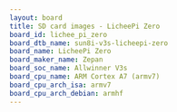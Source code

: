 ```yaml
---
layout: board
title: SD card images - LicheePi Zero
board_id: lichee_pi_zero
board_dtb_name: sun8i-v3s-licheepi-zero
board_name: LicheePi Zero
board_maker_name: Zepan
board_soc_name: Allwinner V3s
board_cpu_name: ARM Cortex A7 (armv7)
board_cpu_arch_isa: armv7
board_cpu_arch_debian: armhf
---
```

